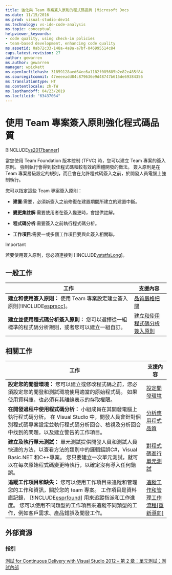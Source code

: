 ```yaml
---
title: 強化與 Team 專案簽入原則的程式碼品質 |Microsoft Docs
ms.date: 11/15/2016
ms.prod: visual-studio-dev14
ms.technology: vs-ide-code-analysis
ms.topic: conceptual
helpviewer_keywords:
- code quality, using check-in policies
- team-based development, enhancing code quality
ms.assetid: 0ab72c33-148a-4a8a-a7bf-046995514c84
caps.latest.revision: 27
author: gewarren
ms.author: gewarren
manager: wpickett
ms.openlocfilehash: 31859128aed64ec6a1182f085685b2e82e485f84
ms.sourcegitcommit: 47eeeeadd84c879636e9d48747b615de69384356
ms.translationtype: HT
ms.contentlocale: zh-TW
ms.lasthandoff: 04/23/2019
ms.locfileid: "63437064"
---
```

# <a name="enhancing-code-quality-with-team-project-check-in-policies"></a>使用 Team 專案簽入原則強化程式碼品質
[!INCLUDE[vs2017banner](../includes/vs2017banner.md)]

當您使用 Team Foundation 版本控制 (TFVC) 時，您可以建立 Team 專案的簽入原則。 強制執行會得到較佳程式碼和較有效的團體開發的做法。 簽入原則是在 Team 專案層級設定的規則，而且會在允許程式碼簽入之前，於開發人員電腦上強制執行。  
  
 您可以指定這些 Team 專案簽入原則：  
  
- **建置**:需要，必須新簽入之前修復在建置期間所建立的建置中斷。  
  
- **變更集註解**:需要使用者在簽入變更時，會提供註解。  
  
- **程式碼分析**:需要簽入之前執行程式碼分析。  
  
- **工作項目**:需要一或多個工作項目要與此簽入相關聯。  
  
> [!IMPORTANT]
> 若要使用簽入原則，您必須連接到 [!INCLUDE[vststfsLong](../includes/vststfslong-md.md)]。  
  
## <a name="common-tasks"></a>一般工作  
  
|工作|支援內容|  
|----------|------------------------|  
|**建立和使用簽入原則：** 使用 Team 專案設定建立簽入原則[!INCLUDE[esprscc](../includes/esprscc-md.md)]。|[品質嚴格把關](http://msdn.microsoft.com/library/bdc5666e-6cf0-45b2-a0a1-133c3f61e852)|  
|**建立並使用程式碼分析簽入原則：** 您可以選擇從一組標準的程式碼分析規則，或者您可以建立一組自訂。|[建立和使用程式碼分析簽入原則](../code-quality/creating-and-using-code-analysis-check-in-policies.md)|  
  
## <a name="related-tasks"></a>相關工作  
  
|工作|支援內容|  
|----------|------------------------|  
|**設定您的開發環境：** 您可以建立或修改程式碼之前，您必須設定您的開發和測試環境使用適當的原始程式碼。 如果使用資料庫，也必須有其離線表示的存取權限。|[設定開發環境](http://msdn.microsoft.com/7b686610-d379-4ca0-9608-73ef0e576e3a)|  
|**在開發過程中使用程式碼分析：** 小組成員在其開發電腦上執行程式碼分析。 在 Visual Studio 中，開發人員會針對個別程式碼專案設定並執行程式碼分析回合、檢視及分析回合中找到的問題，以及建立警告的工作項目。|[分析應用程式品質](../code-quality/analyzing-application-quality-by-using-code-analysis-tools.md)|  
|**建立及執行單元測試：** 單元測試提供開發人員和測試人員快速的方法，以查看方法的類別中的邏輯錯誤C#，Visual Basic.NET 和C++專案。 您只要建立一次單元測試，就可以在每次原始程式碼變更時執行，以確定沒有導入任何錯誤。|[對程式碼進行單元測試](../test/unit-test-your-code.md)|  
|**追蹤工作項目和缺失：** 您可以使用工作項目來追蹤和管理您的工作和資訊，關於您的 team 專案。 工作項目是資料庫記錄， [!INCLUDE[esprfound](../includes/esprfound-md.md)] 用來追蹤指派和工作進度。 您可以使用不同類型的工作項目來追蹤不同類型的工作，例如客戶需求、產品錯誤及開發工作。|[追蹤工作和管理工作流程&#91;重新導向&#93;](http://msdn.microsoft.com/d2d8637d-0ef8-4ca3-874e-a04713344032)|  
  
## <a name="external-resources"></a>外部資源  
  
### <a name="guidance"></a>指引  
 [測試 for Continuous Delivery with Visual Studio 2012 – 第 2 章：單元測試：測試內部](http://go.microsoft.com/fwlink/?LinkID=255188)
